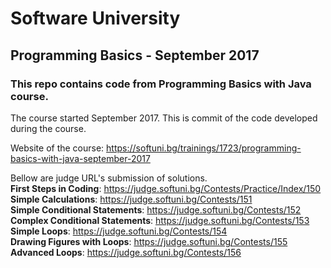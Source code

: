 # Software University

## Programming Basics - September 2017

### This repo contains code from Programming Basics with Java course.

The course started September 2017. This is commit of the code developed during the course.

Website of the course: https://softuni.bg/trainings/1723/programming-basics-with-java-september-2017 

Bellow are judge URL's submission of solutions.  
**First Steps in Coding**: https://judge.softuni.bg/Contests/Practice/Index/150  
**Simple Calculations**: https://judge.softuni.bg/Contests/151  
**Simple Conditional Statements**: https://judge.softuni.bg/Contests/152  
**Complex Conditional Statements**: https://judge.softuni.bg/Contests/153  
**Simple Loops**: https://judge.softuni.bg/Contests/154  
**Drawing Figures with Loops**: https://judge.softuni.bg/Contests/155  
**Advanced Loops**: https://judge.softuni.bg/Contests/156  